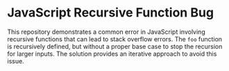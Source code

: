 # JavaScript Recursive Function Bug

This repository demonstrates a common error in JavaScript involving recursive functions that can lead to stack overflow errors. The `foo` function is recursively defined, but without a proper base case to stop the recursion for larger inputs.  The solution provides an iterative approach to avoid this issue.